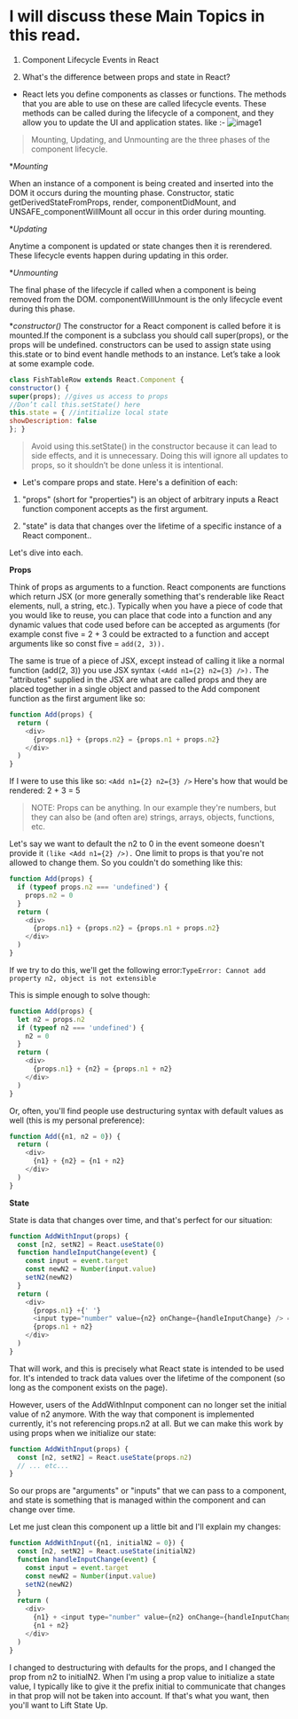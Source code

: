 # I will discuss these Main  Topics in this read.

1. Component Lifecycle Events in React

2. What's the difference between props and state in React?

* React lets you define components as classes or functions. The methods that you are able to use on these are called lifecycle events. These methods can be called during the lifecycle of a component, and they allow you to update the UI and application states.
like :-
![image1](https://miro.medium.com/max/2000/0*0saPKFiTUk6W3FYp)

>Mounting, Updating, and Unmounting are the three phases of the component lifecycle.

**Mounting*

When an instance of a component is being created and inserted into the DOM it occurs during the mounting phase. Constructor, static getDerivedStateFromProps, render, componentDidMount, and UNSAFE_componentWillMount all occur in this order during mounting.

**Updating*

Anytime a component is updated or state changes then it is rerendered. These lifecycle events happen during updating in this order.

**Unmounting*

The final phase of the lifecycle if called when a component is being removed from the DOM. componentWillUnmount is the only lifecycle event during this phase.

**constructor()*
The constructor for a React component is called before it is mounted.If the component is a subclass you should call super(props), or the props will be undefined. constructors can be used to assign state using this.state or to bind event handle methods to an instance. Let’s take a look at some example code.

```JavaScript
class FishTableRow extends React.Component {
constructor() {
super(props); //gives us access to props
//Don’t call this.setState() here
this.state = { //intitialize local state
showDescription: false
}; }
```

>Avoid using this.setState() in the constructor because it can lead to side effects, and it is unnecessary. Doing this will ignore all updates to props, so it shouldn’t be done unless it is intentional.


* Let's compare props and state. Here's a definition of each:

1. "props" (short for "properties") is an object of arbitrary inputs a React function component accepts as the first argument.

2. "state" is data that changes over the lifetime of a specific instance of a React component..

Let's dive into each.

__Props__

Think of props as arguments to a function. React components are functions which return JSX (or more generally something that's renderable like React elements, null, a string, etc.). Typically when you have a piece of code that you would like to reuse, you can place that code into a function and any dynamic values that code used before can be accepted as arguments (for example const five = 2 + 3 could be extracted to a function and accept arguments like so const five = `add(2, 3)).`

The same is true of a piece of JSX, except instead of calling it like a normal function (add(2, 3)) you use JSX syntax `(<Add n1={2} n2={3} />).` The "attributes" supplied in the JSX are what are called props and they are placed together in a single object and passed to the Add component function as the first argument like so:
```JavaScript
function Add(props) {
  return (
    <div>
      {props.n1} + {props.n2} = {props.n1 + props.n2}
    </div>
  )
}
```
If I were to use this like so: `<Add n1={2} n2={3} />`
Here's how that would be rendered: 2 + 3 = 5

>NOTE: Props can be anything. In our example they're numbers, but they can also be (and often are) strings, arrays, objects, functions, etc.

Let's say we want to default the n2 to 0 in the event someone doesn't provide it `(like <Add n1={2} />).` One limit to props is that you're not allowed to change them. So you couldn't do something like this:
```JavaScript
function Add(props) {
  if (typeof props.n2 === 'undefined') {
    props.n2 = 0
  }
  return (
    <div>
      {props.n1} + {props.n2} = {props.n1 + props.n2}
    </div>
  )
}
```
If we try to do this, we'll get the following error:`TypeError: Cannot add property n2, object is not extensible`

This is simple enough to solve though:
```JavaScript
function Add(props) {
  let n2 = props.n2
  if (typeof n2 === 'undefined') {
    n2 = 0
  }
  return (
    <div>
      {props.n1} + {n2} = {props.n1 + n2}
    </div>
  )
}
```
Or, often, you'll find people use destructuring syntax with default values as well (this is my personal preference):
```JavaScript
function Add({n1, n2 = 0}) {
  return (
    <div>
      {n1} + {n2} = {n1 + n2}
    </div>
  )
}
```

__State__

State is data that changes over time, and that's perfect for our situation:

```JavaScript
function AddWithInput(props) {
  const [n2, setN2] = React.useState(0)
  function handleInputChange(event) {
    const input = event.target
    const newN2 = Number(input.value)
    setN2(newN2)
  }
  return (
    <div>
      {props.n1} +{' '}
      <input type="number" value={n2} onChange={handleInputChange} /> ={' '}
      {props.n1 + n2}
    </div>
  )
}
```

That will work, and this is precisely what React state is intended to be used for. It's intended to track data values over the lifetime of the component (so long as the component exists on the page).

However, users of the AddWithInput component can no longer set the initial value of n2 anymore. With the way that component is implemented currently, it's not referencing props.n2 at all. But we can make this work by using props when we initialize our state:

```JavaScript
function AddWithInput(props) {
  const [n2, setN2] = React.useState(props.n2)
  // ... etc...
}
```
So our props are "arguments" or "inputs" that we can pass to a component, and state is something that is managed within the component and can change over time.

Let me just clean this component up a little bit and I'll explain my changes:
```JavaScript
function AddWithInput({n1, initialN2 = 0}) {
  const [n2, setN2] = React.useState(initialN2)
  function handleInputChange(event) {
    const input = event.target
    const newN2 = Number(input.value)
    setN2(newN2)
  }
  return (
    <div>
      {n1} + <input type="number" value={n2} onChange={handleInputChange} /> ={' '}
      {n1 + n2}
    </div>
  )
}
```
I changed to destructuring with defaults for the props, and I changed the prop from n2 to initialN2. When I'm using a prop value to initialize a state value, I typically like to give it the prefix initial to communicate that changes in that prop will not be taken into account. If that's what you want, then you'll want to Lift State Up.






















